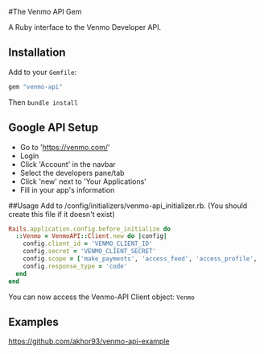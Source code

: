 #The Venmo API Gem

A Ruby interface to the Venmo Developer API.

## Installation
  Add to your `Gemfile`:

  ```ruby
  gem "venmo-api"
  ```

  Then `bundle install`

## Google API Setup

* Go to 'https://venmo.com/'
* Login
* Click 'Account' in the navbar
* Select the developers pane/tab
* Click 'new' next to 'Your Applications'
* Fill in your app's information

##Usage
  Add to /config/initializers/venmo-api_initializer.rb. (You should create this file if it doesn't exist)
  ```ruby
  Rails.application.config.before_initialize do
    ::Venmo = VenmoAPI::Client.new do |config|
      config.client_id = 'VENMO_CLIENT_ID'
      config.secret = 'VENMO_CLIENT_SECRET'
      config.scope = ['make_payments', 'access_feed', 'access_profile', 'access_email', 'access_phone', 'access_balance', 'access_friends']
      config.response_type = 'code'
    end
  end
  ```

  You can now access the Venmo-API Client object: `Venmo`


## Examples
  https://github.com/akhor93/venmo-api-example
